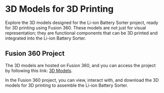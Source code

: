 # 3D Models for 3D Printing

Explore the 3D models designed for the Li-ion Battery Sorter project, ready for 3D printing using Fusion 360. These models are not just for visual representation; they are functional components that can be 3D printed and integrated into the Li-ion Battery Sorter.

## Fusion 360 Project

The 3D models are hosted on Fusion 360, and you can access the project by following this link: [3D Models](https://a360.co/3MntBkZ).

In the Fusion 360 project, you can view, interact with, and download the 3D models for 3D printing to assemble the Li-ion Battery Sorter.
